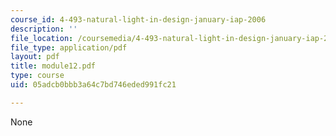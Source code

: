 ```yaml
---
course_id: 4-493-natural-light-in-design-january-iap-2006
description: ''
file_location: /coursemedia/4-493-natural-light-in-design-january-iap-2006/05adcb0bbb3a64c7bd746eded991fc21_module12.pdf
file_type: application/pdf
layout: pdf
title: module12.pdf
type: course
uid: 05adcb0bbb3a64c7bd746eded991fc21

---
```

None